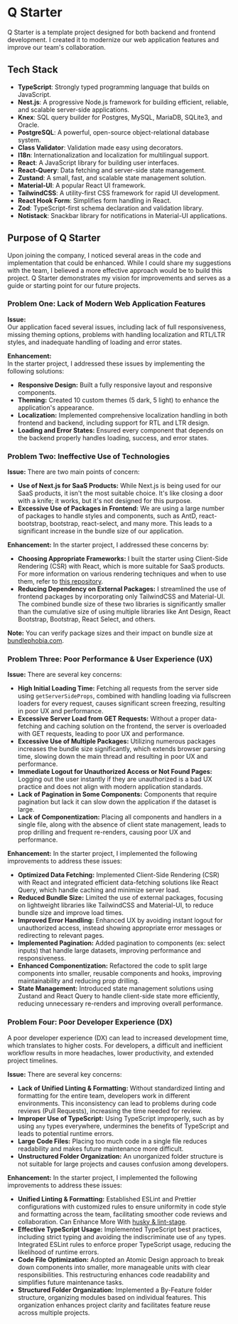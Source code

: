# Q Starter

Q Starter is a template project designed for both backend and frontend development. I created it to modernize our web application features and improve our team's collaboration.

## Tech Stack

- **TypeScript**: Strongly typed programming language that builds on JavaScript.
- **Nest.js**: A progressive Node.js framework for building efficient, reliable, and scalable server-side applications.
- **Knex**: SQL query builder for Postgres, MySQL, MariaDB, SQLite3, and Oracle.
- **PostgreSQL**: A powerful, open-source object-relational database system.
- **Class Validator**: Validation made easy using decorators.
- **I18n**: Internationalization and localization for multilingual support.
- **React**: A JavaScript library for building user interfaces.
- **React-Query**: Data fetching and server-side state management.
- **Zustand**: A small, fast, and scalable state management solution.
- **Material-UI**: A popular React UI framework.
- **TailwindCSS**: A utility-first CSS framework for rapid UI development.
- **React Hook Form**: Simplifies form handling in React.
- **Zod**: TypeScript-first schema declaration and validation library.
- **Notistack**: Snackbar library for notifications in Material-UI applications.

## Purpose of Q Starter

Upon joining the company, I noticed several areas in the code and implementation that could be enhanced. While I could share my suggestions with the team, I believed a more effective approach would be to build this project. Q Starter demonstrates my vision for improvements and serves as a guide or starting point for our future projects.

### Problem One: Lack of Modern Web Application Features
**Issue:**  
Our application faced several issues, including lack of full responsiveness, missing theming options, problems with handling localization and RTL/LTR styles, and inadequate handling of loading and error states.

**Enhancement:**  
In the starter project, I addressed these issues by implementing the following solutions:
- **Responsive Design:** Built a fully responsive layout and responsive components.
- **Theming:** Created 10 custom themes (5 dark, 5 light) to enhance the application's appearance.
- **Localization:** Implemented comprehensive localization handling in both frontend and backend, including support for RTL and LTR design.
- **Loading and Error States:** Ensured every component that depends on the backend properly handles loading, success, and error states.

### Problem Two: Ineffective Use of Technologies
**Issue:**
There are two main points of concern:
- **Use of Next.js for SaaS Products:** While Next.js is being used for our SaaS products, it isn't the most suitable choice. It's like closing a door with a knife; it works, but it's not designed for this purpose.
- **Excessive Use of Packages in Frontend:** We are using a large number of packages to handle styles and components, such as AntD, react-bootstrap, bootstrap, react-select, and many more. This leads to a significant increase in the bundle size of our application.

**Enhancement:**
In the starter project, I addressed these concerns by:
- **Choosing Appropriate Frameworks:** I built the starter using Client-Side Rendering (CSR) with React, which is more suitable for SaaS products. For more information on various rendering techniques and when to use them, refer to [this repository](https://github.com/omar1Mayallo/Practical-NextJs/tree/main/4-%20Rendering%20(CSR%20vs%20Pre-rendering%20%5BSSR%2C%20SSG%2C%20ISG%5D%20)).
- **Reducing Dependency on External Packages:** I streamlined the use of frontend packages by incorporating only TailwindCSS and Material-UI. The combined bundle size of these two libraries is significantly smaller than the cumulative size of using multiple libraries like Ant Design, React Bootstrap, Bootstrap, React Select, and others.

**Note:** You can verify package sizes and their impact on bundle size at [bundlephobia.com](https://bundlephobia.com).

### Problem Three: Poor Performance & User Experience (UX)
**Issue:**
There are several key concerns:
- **High Initial Loading Time:** Fetching all requests from the server side using `getServerSideProps`, combined with handling loading via fullscreen loaders for every request, causes significant screen freezing, resulting in poor UX and performance.
- **Excessive Server Load from GET Requests:** Without a proper data-fetching and caching solution on the frontend, the server is overloaded with GET requests, leading to poor UX and performance.
- **Excessive Use of Multiple Packages:** Utilizing numerous packages increases the bundle size significantly, which extends browser parsing time, slowing down the main thread and resulting in poor UX and performance.
- **Immediate Logout for Unauthorized Access or Not Found Pages:** Logging out the user instantly if they are unauthorized is a bad UX practice and does not align with modern application standards.
- **Lack of Pagination in Some Components:** Components that require pagination but lack it can slow down the application if the dataset is large.
- **Lack of Componentization:** Placing all components and handlers in a single file, along with the absence of client state management, leads to prop drilling and frequent re-renders, causing poor UX and performance.

**Enhancement:**
In the starter project, I implemented the following improvements to address these issues:
- **Optimized Data Fetching:** Implemented Client-Side Rendering (CSR) with React and integrated efficient data-fetching solutions like React Query, which handle caching and minimize server load.
- **Reduced Bundle Size:** Limited the use of external packages, focusing on lightweight libraries like TailwindCSS and Material-UI, to reduce bundle size and improve load times.
- **Improved Error Handling:** Enhanced UX by avoiding instant logout for unauthorized access, instead showing appropriate error messages or redirecting to relevant pages.
- **Implemented Pagination:** Added pagination to components (ex: select inputs) that handle large datasets, improving performance and responsiveness.
- **Enhanced Componentization:** Refactored the code to split large components into smaller, reusable components and hooks, improving maintainability and reducing prop drilling.
- **State Management:** Introduced state management solutions using Zustand and React Query to handle client-side state more efficiently, reducing unnecessary re-renders and improving overall performance.

### Problem Four: Poor Developer Experience (DX)
A poor developer experience (DX) can lead to increased development time, which translates to higher costs. For developers, a difficult and inefficient workflow results in more headaches, lower productivity, and extended project timelines.

**Issue:**
There are several key concerns:
- **Lack of Unified Linting & Formatting:** Without standardized linting and formatting for the entire team, developers work in different environments. This inconsistency can lead to problems during code reviews (Pull Requests), increasing the time needed for review.
- **Improper Use of TypeScript:** Using TypeScript improperly, such as by using `any` types everywhere, undermines the benefits of TypeScript and leads to potential runtime errors.
- **Large Code Files:** Placing too much code in a single file reduces readability and makes future maintenance more difficult.
- **Unstructured Folder Organization:** An unorganized folder structure is not suitable for large projects and causes confusion among developers.

**Enhancement:**
In the starter project, I implemented the following improvements to address these issues:
- **Unified Linting & Formatting:** Established ESLint and Prettier configurations with customized rules to ensure uniformity in code style and formatting across the team, facilitating smoother code reviews and collaboration. Can Enhance More With [husky & lint-stage](https://www.youtube.com/watch?v=NK4uXmkGMSU).
- **Effective TypeScript Usage:** Implemented TypeScript best practices, including strict typing and avoiding the indiscriminate use of `any` types. Integrated ESLint rules to enforce proper TypeScript usage, reducing the likelihood of runtime errors.
- **Code File Optimization:** Adopted an Atomic Design approach to break down components into smaller, more manageable units with clear responsibilities. This restructuring enhances code readability and simplifies future maintenance tasks.
- **Structured Folder Organization:** Implemented a By-Feature folder structure, organizing modules based on individual features. This organization enhances project clarity and facilitates feature reuse across multiple projects.
